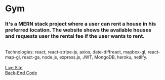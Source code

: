 # Gym

### It's a MERN stack project where a user can rent a house in his preferred location. The website shows the available houses and requests user the rental fee if the user wants to rent.
\
Technologies: react, react-stripe-js, axios, date-diffreact, mapbox-gl, react-map-gl, react-ga, node.js, express.js, JWT, MongoDB, heroku, netlify.\
\
[Live Site](https://aircnc011.netlify.app/)
\
[Back-End Code](https://github.com/ornob011/Gym-Backend)
